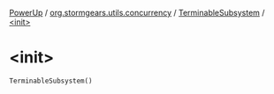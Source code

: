 [PowerUp](../../index.md) / [org.stormgears.utils.concurrency](../index.md) / [TerminableSubsystem](index.md) / [&lt;init&gt;](./-init-.md)

# &lt;init&gt;

`TerminableSubsystem()`